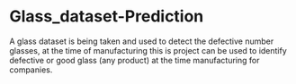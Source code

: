 # Glass_dataset-Prediction
A glass dataset is being taken and used to detect the defective number glasses, at the time of manufacturing this is project can be used to identify defective or good glass (any product) at the time manufacturing for companies. 

